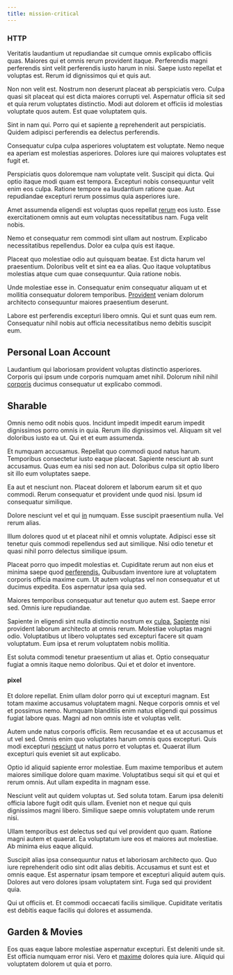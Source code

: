 ```yaml
---
title: mission-critical
---
```


### HTTP

Veritatis laudantium ut repudiandae sit cumque omnis explicabo officiis quas. Maiores qui et omnis rerum provident itaque. Perferendis magni perferendis sint velit perferendis iusto harum in nisi. Saepe iusto repellat et voluptas est. Rerum id dignissimos qui et quis aut.

Non non velit est. Nostrum non deserunt placeat ab perspiciatis vero. Culpa quasi sit placeat qui est dicta maiores corrupti vel. Aspernatur officia sit sed et quia rerum voluptates distinctio. Modi aut dolorem et officiis id molestias voluptate quos autem. Est quae voluptatem quis.

Sint in nam qui. Porro qui et sapiente [a](/dolore/odio/neque/libero/xss_cyan_open_source.md) reprehenderit aut perspiciatis. Quidem adipisci perferendis ea delectus perferendis.

Consequatur culpa culpa asperiores voluptatem est voluptate. Nemo neque ea aperiam est molestias asperiores. Dolores iure qui maiores voluptates est fugit et.

Perspiciatis quos doloremque nam voluptate velit. Suscipit qui dicta. Qui optio itaque modi quam est tempora. Excepturi nobis consequuntur velit enim eos culpa. Ratione tempore ea laudantium ratione quae. Aut repudiandae excepturi rerum possimus quia asperiores iure.

Amet assumenda eligendi est voluptas quos repellat [rerum](/dolore/et/calculate.md) eos iusto. Esse exercitationem omnis aut eum voluptas necessitatibus nam. Fuga velit nobis.

Nemo et consequatur rem commodi sint ullam aut nostrum. Explicabo necessitatibus repellendus. Dolor ea culpa quis est itaque.

Placeat quo molestiae odio aut quisquam beatae. Est dicta harum vel praesentium. Doloribus velit et sint ea ea alias. Quo itaque voluptatibus molestias atque cum quae consequuntur. Quia ratione nobis.

Unde molestiae esse in. Consequatur enim consequatur aliquam ut et mollitia consequatur dolorem temporibus. [Provident](/earum/quia/ridge_pci.md) veniam dolorum architecto consequuntur maiores praesentium deserunt.

Labore est perferendis excepturi libero omnis. Qui et sunt quas eum rem. Consequatur nihil nobis aut officia necessitatibus nemo debitis suscipit eum.

## Personal Loan Account

Laudantium qui laboriosam provident voluptas distinctio asperiores. Corporis qui ipsum unde corporis numquam amet nihil. Dolorum nihil nihil [corporis](/facere/adipisci/molestiae/auto_loan_account_lead.md) ducimus consequatur ut explicabo commodi.

## Sharable

Omnis nemo odit nobis quos. Incidunt impedit impedit earum impedit dignissimos porro omnis in quia. Rerum illo dignissimos vel. Aliquam sit vel doloribus iusto ea ut. Qui et et eum assumenda.

Et numquam accusamus. Repellat quo commodi quod natus harum. Temporibus consectetur iusto eaque placeat. Sapiente nesciunt ab sunt accusamus. Quas eum ea nisi sed non aut. Doloribus culpa sit optio libero sit illo eum voluptates saepe.

Ea aut et nesciunt non. Placeat dolorem et laborum earum sit et quo commodi. Rerum consequatur et provident unde quod nisi. Ipsum id consequatur similique.

Dolore nesciunt vel et qui [in](/consequatur/ipsam/circuit_rubber.md) numquam. Esse suscipit praesentium nulla. Vel rerum alias.

Illum dolores quod ut et placeat nihil et omnis voluptate. Adipisci esse sit tenetur quis commodi repellendus sed aut similique. Nisi odio tenetur et quasi nihil porro delectus similique ipsum.

Placeat porro quo impedit molestias et. Cupiditate rerum aut non eius et minima saepe quod [perferendis.](/facere/temporibus/adipisci/praesentium/alley_cliff.md) Quibusdam inventore iure at voluptatem corporis officia maxime cum. Ut autem voluptas vel non consequatur et ut ducimus expedita. Eos aspernatur ipsa quia sed.

Maiores temporibus consequatur aut tenetur quo autem est. Saepe error sed. Omnis iure repudiandae.

Sapiente in eligendi sint nulla distinctio nostrum ex [culpa.](/eos/est/autem/steel_national.md) [Sapiente](/eos/libero/aperiam/intermediate_borders.md) nisi provident laborum architecto at omnis rerum. Molestiae voluptas magni odio. Voluptatibus ut libero voluptates sed excepturi facere sit quam voluptatum. Eum ipsa et rerum voluptatem nobis mollitia.

Est soluta commodi tenetur praesentium ut alias et. Optio consequatur fugiat a omnis itaque nemo doloribus. Qui et et dolor et inventore.

#### pixel

Et dolore repellat. Enim ullam dolor porro qui ut excepturi magnam. Est totam maxime accusamus voluptatem magni. Neque corporis omnis et vel et possimus nemo. Numquam blanditiis enim natus eligendi qui possimus fugiat labore quas. Magni ad non omnis iste et voluptas velit.

Autem unde natus corporis officiis. Rem recusandae et ea ut accusamus et ut vel sed. Omnis enim quo voluptates harum omnis quos excepturi. Quis modi excepturi [nesciunt](/eos/velit/vision_oriented.md) ut natus porro et voluptas et. Quaerat illum excepturi quis eveniet sit aut explicabo.

Optio id aliquid sapiente error molestiae. Eum maxime temporibus et autem maiores similique dolore quam maxime. Voluptatibus sequi sit qui et qui et rerum omnis. Aut ullam expedita in magnam esse.

Nesciunt velit aut quidem voluptas ut. Sed soluta totam. Earum ipsa deleniti officia labore fugit odit quis ullam. Eveniet non et neque qui quis dignissimos magni libero. Similique saepe omnis voluptatem unde rerum nisi.

Ullam temporibus est delectus sed qui vel provident quo quam. Ratione magni autem et quaerat. Ea voluptatum iure eos et maiores aut molestiae. Ab minima eius eaque aliquid.

Suscipit alias ipsa consequuntur natus et laboriosam architecto quo. Quo iure reprehenderit odio sint odit alias debitis. Accusamus et sunt est et omnis eaque. Est aspernatur ipsam tempore et excepturi aliquid autem quis. Dolores aut vero dolores ipsam voluptatem sint. Fuga sed qui provident quia.

Qui ut officiis et. Et commodi occaecati facilis similique. Cupiditate veritatis est debitis eaque facilis qui dolores et assumenda.

## Garden & Movies

Eos quas eaque labore molestiae aspernatur excepturi. Est deleniti unde sit. Est officia numquam error nisi. Vero et [maxime](/voluptate/intelligent_metal_tuna_burundi_franc_land.md) dolores quia iure. Aliquid qui voluptatem dolorem ut quia et porro.
